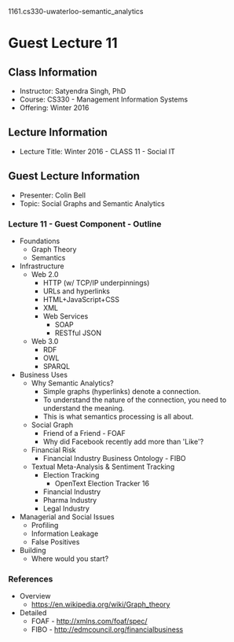 1161.cs330-uwaterloo-semantic_analytics

# Guest Lecture 11

## Class Information

* Instructor:	Satyendra Singh, PhD
* Course: 	CS330 - Management Information Systems
* Offering:	Winter 2016

## Lecture Information

* Lecture Title:  Winter 2016 - CLASS 11 - Social IT

## Guest Lecture Information

* Presenter:	Colin Bell
* Topic:	Social Graphs and Semantic Analytics

### Lecture 11 - Guest Component - Outline

* Foundations
    * Graph Theory
    * Semantics
* Infrastructure
    * Web 2.0
         * HTTP (w/ TCP/IP underpinnings)
         * URLs and hyperlinks
         * HTML+JavaScript+CSS
         * XML
         * Web Services
             * SOAP
             * RESTful JSON
    * Web 3.0
         * RDF
         * OWL
         * SPARQL
* Business Uses
    * Why Semantic Analytics?
        * Simple graphs (hyperlinks) denote a connection.
        * To understand the nature of the connection, you need to understand the meaning.
        * This is what semantics processing is all about.
    * Social Graph
        * Friend of a Friend - FOAF
        * Why did Facebook recently add more than 'Like'?
    * Financial Risk
        * Financial Industry Business Ontology - FIBO
    * Textual Meta-Analysis & Sentiment Tracking
        * Election Tracking
            * OpenText Election Tracker 16
        * Financial Industry 
        * Pharma Industry
        * Legal Industry
* Managerial and Social Issues
    * Profiling
    * Information Leakage
    * False Positives
* Building
    * Where would you start?

### References

* Overview
     * https://en.wikipedia.org/wiki/Graph_theory
* Detailed
     * FOAF - http://xmlns.com/foaf/spec/
     * FIBO - http://edmcouncil.org/financialbusiness
